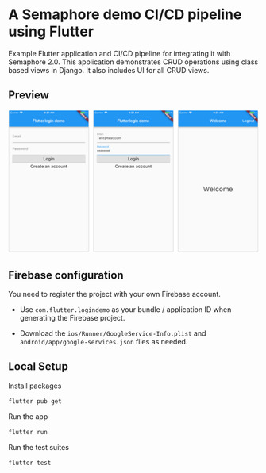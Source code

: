 # A Semaphore demo CI/CD pipeline using Flutter

Example Flutter application and CI/CD pipeline for integrating it with Semaphore 2.0. This application demonstrates CRUD operations using class based views in Django. It also includes UI for all CRUD views.

## Preview

![](screenshots/flutter-login-demo.png)

## Firebase configuration

You need to register the project with your own Firebase account.

- Use `com.flutter.logindemo` as your bundle / application ID when generating the Firebase project.

- Download the `ios/Runner/GoogleService-Info.plist` and `android/app/google-services.json` files as needed.

## Local Setup

Install packages
```bash
flutter pub get
```

Run the app
```bash
flutter run
```

Run the test suites
```bash
flutter test
```